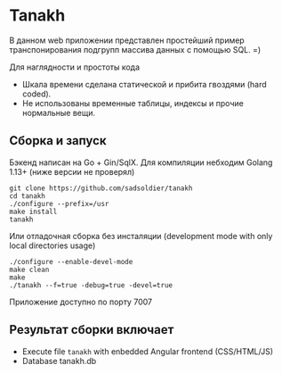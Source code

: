 # Tanakh

В данном web приложении представлен простейший пример транспонирования подгрупп 
массива данных с помощью SQL. =)

Для наглядности и простоты кода
- Шкала времени сделана статической и прибита гвоздями (hard coded).
- Не использованы временные таблицы, индексы и прочие нормальные вещи.

## Сборка и запуск

Бэкенд написан на Go + Gin/SqlX.
Для компиляции небходим Golang 1.13+ (ниже версии не проверял)

    git clone https://github.com/sadsoldier/tanakh
    cd tanakh
    ./configure --prefix=/usr
    make install
    tanakh

Или отладочная сборка  без инсталяции 
(development mode with only local directories usage)

    ./configure --enable-devel-mode
    make clean
    make
    ./tanakh --f=true -debug=true -devel=true

Приложение доступно по порту 7007

## Результат сборки включает

- Execute file `tanakh` with enbedded Angular frontend (CSS/HTML/JS)
- Database tanakh.db

